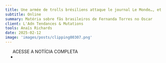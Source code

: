```yaml
---
title: Une armée de trolls brésiliens attaque le journal Le Monde…, et pourrait bien réapparaître aux Oscars
subtitle: Online
summary: Matéria sobre fãs brasileiros de Fernanda Torres no Oscar
client: L'Adn Tendances & Mutations
tools: Anaïs Richards
date: 2025-02-12
image: 'images/posts/clipping00307.png'
---
```


<div class="post__share"><ul class="share__list list-reset">ACESSE A NOTÍCIA COMPLETA<li class="share__item" style="margin-left: 10px"><a class="share__link share__facebook" style="background: #fa5657" href="https://www.ladn.eu/nouveaux-usages/une-armee-de-trolls-bresiliens-attaque-le-journal-le-monde-et-pourrait-bien-reapparaitre-aux-oscars/
onclick=window.open(this.href, 'pop-up', 'left=20,top=20,width=500,height=500,toolbar=1,resizable=0'); return false;" title="Link" rel="nofolow"><i class="fa-solid fa-link"></i></a></li></ul></div>
<!-- <div class="gallery-box"><div class="gallery"><img src="/clipping/images/example-1.jpg" loading="lazy" alt="Project"><img src="/clipping/images/example-2.jpg" loading="lazy" alt="Project"></div><em>Gallery / <a href="https://www.freepik.com/" target="_blank">Freepic</a></em></div> -->
